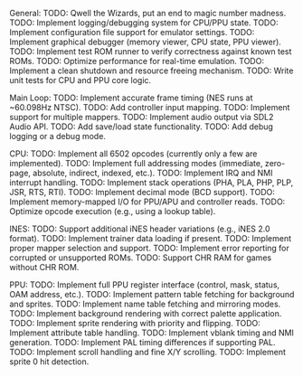 General:
   TODO: Qwell the Wizards, put an end to magic number madness.
   TODO: Implement logging/debugging system for CPU/PPU state.
   TODO: Implement configuration file support for emulator settings.
   TODO: Implement graphical debugger (memory viewer, CPU state, PPU viewer).
   TODO: Implement test ROM runner to verify correctness against known test ROMs.
   TODO: Optimize performance for real-time emulation.
   TODO: Implement a clean shutdown and resource freeing mechanism.
   TODO: Write unit tests for CPU and PPU core logic.


Main Loop:
   TODO: Implement accurate frame timing (NES runs at ~60.098Hz NTSC).
   TODO: Add controller input mapping.
   TODO: Implement support for multiple mappers.
   TODO: Implement audio output via SDL2 Audio API.
   TODO: Add save/load state functionality.
   TODO: Add debug logging or a debug mode.

CPU:
   TODO: Implement all 6502 opcodes (currently only a few are implemented).
   TODO: Implement full addressing modes (immediate, zero-page, absolute, indirect, indexed, etc.).
   TODO: Implement IRQ and NMI interrupt handling.
   TODO: Implement stack operations (PHA, PLA, PHP, PLP, JSR, RTS, RTI).
   TODO: Implement decimal mode (BCD support).
   TODO: Implement memory-mapped I/O for PPU/APU and controller reads.
   TODO: Optimize opcode execution (e.g., using a lookup table).

INES:
   TODO: Support additional iNES header variations (e.g., iNES 2.0 format).
   TODO: Implement trainer data loading if present.
   TODO: Implement proper mapper selection and support.
   TODO: Implement error reporting for corrupted or unsupported ROMs.
   TODO: Support CHR RAM for games without CHR ROM.

PPU:
   TODO: Implement full PPU register interface (control, mask, status, OAM address, etc.).
   TODO: Implement pattern table fetching for background and sprites.
   TODO: Implement name table fetching and mirroring modes.
   TODO: Implement background rendering with correct palette application.
   TODO: Implement sprite rendering with priority and flipping.
   TODO: Implement attribute table handling.
   TODO: Implement vblank timing and NMI generation.
   TODO: Implement PAL timing differences if supporting PAL.
   TODO: Implement scroll handling and fine X/Y scrolling.
   TODO: Implement sprite 0 hit detection.

